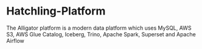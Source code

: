 # Hatchling-Platform
The Alligator platform is a modern data platform which uses MySQL, AWS S3, AWS Glue Catalog, Iceberg, Trino, Apache Spark, Superset and Apache Airflow
